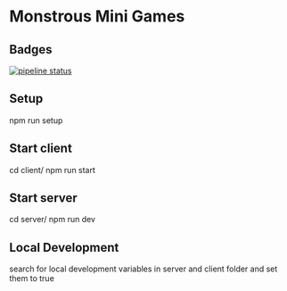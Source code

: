 # Monstrous Mini Games

## Badges

[![pipeline status](https://gitlab.mediacube.at/fhs41228/masterprojekt_troth_fellinger_spiegelmayr_maislinger/badges/dev/pipeline.svg)](https://gitlab.mediacube.at/fhs41228/masterprojekt_troth_fellinger_spiegelmayr_maislinger/commits/dev)

## Setup

npm run setup

## Start client

cd client/
npm run start

## Start server

cd server/
npm run dev

## Local Development

search for local development variables in server and client folder and set them to true
